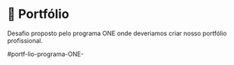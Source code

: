 # 📃 Portfólio

Desafio proposto pelo programa ONE onde deveriamos criar nosso portfólio profissional.


# p o r t f - l i o - p r o g r a m a - O N E -  
 